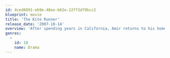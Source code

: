 ```yaml
---
id: 4ced8891-eb9e-48ee-b62e-22ff2d79bcc2
blueprint: movie
title: 'The Kite Runner'
release_date: '2007-10-14'
overview: 'After spending years in California, Amir returns to his homeland in Afghanistan to help his old friend Hassan, whose son is in trouble.'
genres:
  -
    id: 18
    name: Drama
---
```

